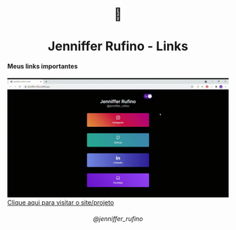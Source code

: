<h1 align="center">🔗</h1>
<h1 align="center">Jenniffer Rufino - Links</h1>
</hr>
<h4>Meus links importantes</h4>
</hr>
<img src="./assets/image/links-Jenniffer.gif"/>
<a href="https://jenniffer-links.netlify.app/" center> Clique aqui para visitar o site/projeto</a>
<h6 align="center"> @jenniffer_rufino </6>